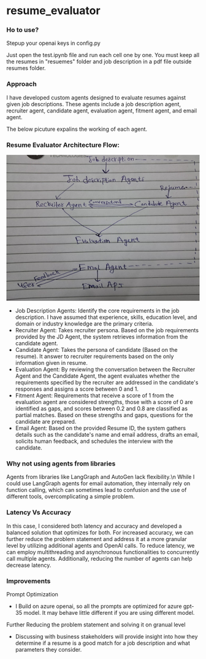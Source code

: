 # resume_evaluator

### Ho to use?

Stepup your openai keys in config.py

Just open the test.ipynb file and run each cell one by one. You must keep all the resumes in "resuemes" folder and job description in a pdf file outside resumes folder.

### Approach

I have developed custom agents designed to evaluate resumes against given job descriptions. These agents include a job description agent, recruiter agent, candidate agent, evaluation agent, fitment agent, and email agent.

The below picuture expalins the working of each agent.

### Resume Evaluator Architecture Flow:

![Example Image](https://github.com/sasidharreddy25/resume_evaluator/blob/main/Images/resume_evaluation_architecture.jpeg)

- Job Description Agents: Identify the core requirements in the job description. I have assumed that experience, skills, education level, and domain or industry knowledge are the primary criteria.
- Recruiter Agent: Takes recruiter persona. Based on the job requirements provided by the JD Agent, the system retrieves information from the candidate agent.
- Candidate Agent: Takes the persona of candidate (Based on the resume). It answer to recruiter requirements based on the only information given in resume.
- Evaluation Agent: By reviewing the conversation between the Recruiter Agent and the Candidate Agent, the agent evaluates whether the requirements specified by the recruiter are addressed in the candidate's responses and assigns a score between 0 and 1.
- Fitment Agent: Requirements that receive a score of 1 from the evaluation agent are considered strengths, those with a score of 0 are identified as gaps, and scores between 0.2 and 0.8 are classified as partial matches. Based on these strengths and gaps, questions for the candidate are prepared.
- Email Agent: Based on the provided Resume ID, the system gathers details such as the candidate's name and email address, drafts an email, solicits human feedback, and schedules the interview with the candidate.


### Why not using agents from libraries

Agents from libraries like LangGraph and AutoGen lack flexibility.\n
While I could use LangGraph agents for email automation, they internally rely on function calling, which can sometimes lead to confusion and the use of different tools, overcomplicating a simple problem.

### Latency Vs Accuracy

In this case, I considered both latency and accuracy and developed a balanced solution that optimizes for both.
For increased accuracy, we can further reduce the problem statement and address it at a more granular level by utilizing additional agents and OpenAI calls.
To reduce latency, we can employ multithreading and asynchronous functionalities to concurrently call multiple agents. Additionally, reducing the number of agents can help decrease latency.

### Improvements
Prompt Optimization
- I Build on azure openai, so all the prompts are optimized for azure gpt-35 model. It may behave little different if you are using different model.

Further Reducing the problem statement and solving it on granual level
- Discussing with business stakeholders will provide insight into how they determine if a resume is a good match for a job description and what parameters they consider.
